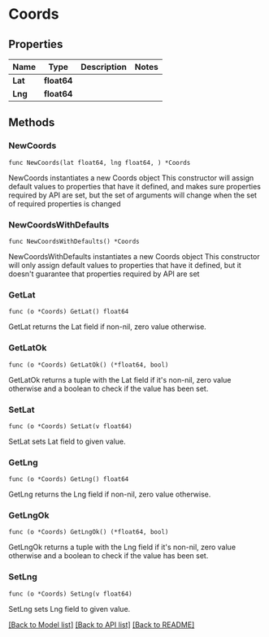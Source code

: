 # Coords

## Properties

Name | Type | Description | Notes
------------ | ------------- | ------------- | -------------
**Lat** | **float64** |  | 
**Lng** | **float64** |  | 

## Methods

### NewCoords

`func NewCoords(lat float64, lng float64, ) *Coords`

NewCoords instantiates a new Coords object
This constructor will assign default values to properties that have it defined,
and makes sure properties required by API are set, but the set of arguments
will change when the set of required properties is changed

### NewCoordsWithDefaults

`func NewCoordsWithDefaults() *Coords`

NewCoordsWithDefaults instantiates a new Coords object
This constructor will only assign default values to properties that have it defined,
but it doesn't guarantee that properties required by API are set

### GetLat

`func (o *Coords) GetLat() float64`

GetLat returns the Lat field if non-nil, zero value otherwise.

### GetLatOk

`func (o *Coords) GetLatOk() (*float64, bool)`

GetLatOk returns a tuple with the Lat field if it's non-nil, zero value otherwise
and a boolean to check if the value has been set.

### SetLat

`func (o *Coords) SetLat(v float64)`

SetLat sets Lat field to given value.


### GetLng

`func (o *Coords) GetLng() float64`

GetLng returns the Lng field if non-nil, zero value otherwise.

### GetLngOk

`func (o *Coords) GetLngOk() (*float64, bool)`

GetLngOk returns a tuple with the Lng field if it's non-nil, zero value otherwise
and a boolean to check if the value has been set.

### SetLng

`func (o *Coords) SetLng(v float64)`

SetLng sets Lng field to given value.



[[Back to Model list]](../README.md#documentation-for-models) [[Back to API list]](../README.md#documentation-for-api-endpoints) [[Back to README]](../README.md)


